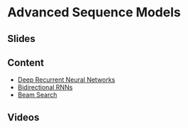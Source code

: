 # Advanced Sequence Models

## Slides

## Content

* [Deep Recurrent Neural Networks](http://en.diveintodeeplearning.org/chapter_recurrent-neural-networks/deep-rnn.html)
* [Bidirectional RNNs](http://en.diveintodeeplearning.org/chapter_recurrent-neural-networks/bi-rnn.html)
* [Beam Search](http://en.diveintodeeplearning.org/chapter_natural-language-processing/beam-search.html)

## Videos
